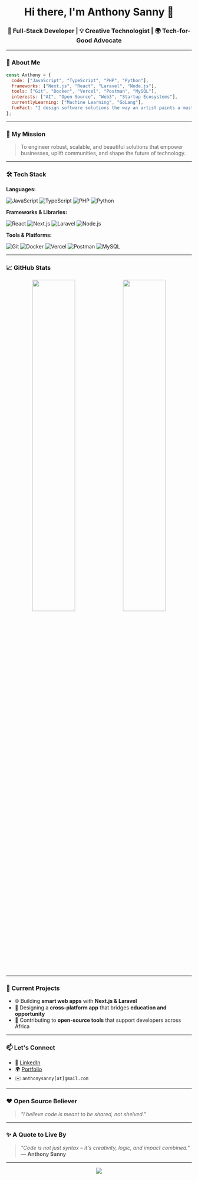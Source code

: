 <h1 align="center">Hi there, I'm Anthony Sanny 👋</h1>
<h3 align="center">🚀 Full-Stack Developer | 💡 Creative Technologist | 🌍 Tech-for-Good Advocate</h3>

---

### 💬 About Me

```js
const Anthony = {
  code: ["JavaScript", "TypeScript", "PHP", "Python"],
  frameworks: ["Next.js", "React", "Laravel", "Node.js"],
  tools: ["Git", "Docker", "Vercel", "Postman", "MySQL"],
  interests: ["AI", "Open Source", "Web3", "Startup Ecosystems"],
  currentlyLearning: ["Machine Learning", "GoLang"],
  funFact: "I design software solutions the way an artist paints a masterpiece."
};
```

---

### 🌟 My Mission

> To engineer robust, scalable, and beautiful solutions that empower businesses, uplift communities, and shape the future of technology.

---

### 🛠️ Tech Stack

**Languages:**

![JavaScript](https://img.shields.io/badge/JavaScript-F7DF1E?style=flat&logo=javascript&logoColor=black)
![TypeScript](https://img.shields.io/badge/TypeScript-3178C6?style=flat&logo=typescript&logoColor=white)
![PHP](https://img.shields.io/badge/PHP-777BB4?style=flat&logo=php&logoColor=white)
![Python](https://img.shields.io/badge/Python-3776AB?style=flat&logo=python&logoColor=white)

**Frameworks & Libraries:**

![React](https://img.shields.io/badge/React-20232A?style=flat&logo=react&logoColor=61DAFB)
![Next.js](https://img.shields.io/badge/Next.js-000000?style=flat&logo=nextdotjs)
![Laravel](https://img.shields.io/badge/Laravel-FF2D20?style=flat&logo=laravel&logoColor=white)
![Node.js](https://img.shields.io/badge/Node.js-339933?style=flat&logo=node.js&logoColor=white)

**Tools & Platforms:**

![Git](https://img.shields.io/badge/Git-F05032?style=flat&logo=git&logoColor=white)
![Docker](https://img.shields.io/badge/Docker-2496ED?style=flat&logo=docker&logoColor=white)
![Vercel](https://img.shields.io/badge/Vercel-000000?style=flat&logo=vercel&logoColor=white)
![Postman](https://img.shields.io/badge/Postman-FF6C37?style=flat&logo=postman&logoColor=white)
![MySQL](https://img.shields.io/badge/MySQL-005C84?style=flat&logo=mysql&logoColor=white)

---

### 📈 GitHub Stats

<p align="center">
  <img width="48%" src="https://github-readme-stats.vercel.app/api?username=AnthonyMakori&show_icons=true&theme=radical" />
  <img width="48%" src="https://github-readme-streak-stats.herokuapp.com/?user=AnthonyMakori&theme=radical" />
</p>

---

### 🔭 Current Projects

- 🌐 Building **smart web apps** with **Next.js & Laravel**
- 📱 Designing a **cross-platform app** that bridges **education and opportunity**
- 🌱 Contributing to **open-source tools** that support developers across Africa

---

### 📫 Let's Connect

- 💼 [LinkedIn](https://linkedin.com/in/anthony-makori)
- 🌍 [Portfolio](https://anthonysanny.dev)
- ✉️ `anthonysanny[at]gmail.com`

---

### ❤️ Open Source Believer

> _"I believe code is meant to be shared, not shelved."_

---

### ✨ A Quote to Live By

> _"Code is not just syntax – it's creativity, logic, and impact combined."_  
> — **Anthony Sanny**

---

<p align="center">
  <img src="https://capsule-render.vercel.app/api?type=waving&color=gradient&height=100&section=footer"/>
</p>
